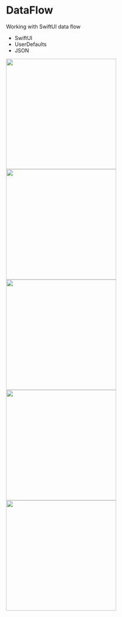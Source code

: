 # DataFlow

Working with SwiftUI data flow

* SwiftUI
* UserDefaults
* JSON

<img src="https://github.com/repakuku/DataFlow/assets/43852158/b57b6fa1-d1c1-45cb-b817-e12b7efe9625" width="300">
<img src="https://github.com/repakuku/DataFlow/assets/43852158/56d40fcc-1fec-4e37-8cec-1c100cfe04c8" width="300">
<img src="https://github.com/repakuku/DataFlow/assets/43852158/0444d5d5-127b-41bb-b768-ba2bd38f751b" width="300">
<img src="https://github.com/repakuku/DataFlow/assets/43852158/6205abea-ad68-4b1c-9afb-dd0abd95304d" width="300">
<img src="https://github.com/repakuku/DataFlow/assets/43852158/03a83d3f-9b5c-4842-b5d1-c41ef0fa388d" width="300">
